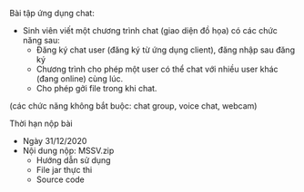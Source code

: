 Bài tập ứng dụng chat: 
- Sinh viên viết một chương trình chat (giao diện đồ họa) có các chức năng sau:
   - Đăng ký chat user (đăng ký từ ứng dụng client), đăng nhập sau đăng ký
   - Chương trình cho phép một user có thể chat với nhiều user khác (đang online) cùng lúc.
   - Cho phép gởi file trong khi chat.

(các chức năng không bắt buộc: chat group, voice chat, webcam)

Thời hạn nộp bài
 - Ngày 31/12/2020
 - Nội dung nộp: MSSV.zip 
	+ Hướng dẫn sử dụng
	+ File jar thực thi
	+ Source code